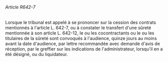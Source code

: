 ###### Article R642-7

Lorsque le tribunal est appelé à se prononcer sur la cession des contrats mentionnés à l'article L. 642-7, ou à constater le transfert d'une sûreté mentionnée à son article L. 642-12, le ou les cocontractants ou le ou les titulaires de la sûreté sont convoqués à l'audience, quinze jours au moins avant la date d'audience, par lettre recommandée avec demande d'avis de réception, par le greffier sur les indications de l'administrateur, lorsqu'il en a été désigné, ou du liquidateur.

